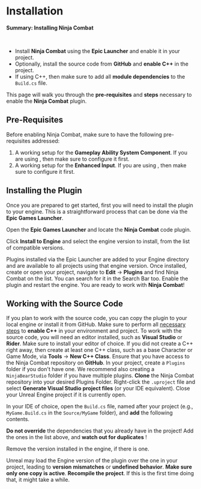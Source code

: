# Installation
<primary-label ref="combat"/>

<tldr>
    <p><b>Summary: Installing Ninja Combat</b></p>
    <br/>
    <ul>
        <li>Install <b>Ninja Combat</b> using the <b>Epic Launcher</b> and enable it in your project.</li>
        <li>Optionally, install the source code from <b>GitHub</b> and <b>enable C++</b> in the project.</li>
        <li>If using C++, then make sure to add all <b>module dependencies</b> to the <code>Build.cs</code> file.</li>
    </ul>
</tldr>

This page will walk you through the **pre-requisites** and **steps** necessary to enable the **Ninja Combat** plugin.

## Pre-Requisites
Before enabling Ninja Combat, make sure to have the following pre-requisites addressed:
1. A working setup for the **Gameplay Ability System Component**. If you are using **[](gas_overview.md)**, then make sure to configure it first.
2. A working setup for the **Enhanced Input**. If you are using **[](ipt_overview.md)**, then make sure to configure it first.

## Installing the Plugin
Once you are prepared to get started, first you will need to install the plugin to your engine. This is a straightforward
process that can be done via the **Epic Games Launcher**.

<procedure title="Installing via the Epic Launcher" collapsible="true" default-state="expanded">
    <step>Open the <b>Epic Games Launcher</b> and locate the <b>Ninja Combat</b> code plugin.</step>
    <step>
        <p>Click <b>Install to Engine</b> and select the engine version to install, from the list of compatible versions.</p>
        <tip>Plugins installed via the Epic Launcher are added to your Engine directory and are available to all projects using that engine version.</tip>
    </step>
    <step>Once installed, create or open your project, navigate to <b>Edit</b> &rarr; <b>Plugins</b> and find Ninja Combat on the list. You can search for it in the Search Bar too.</step>
    <step>Enable the plugin and restart the engine.</step>
    <step>You are ready to work with <b>Ninja Combat</b>&excl;</step>
</procedure>

## Working with the Source Code
<secondary-label ref="advanced"/>
If you plan to work with the source code, you can copy the plugin to your local engine or install it from GitHub. 

<procedure title="Enable C++ in your Project" collapsible="true" default-state="expanded">
    <step>Make sure to perform all <a href="https://dev.epicgames.com/documentation/en-us/unreal-engine/setting-up-your-development-environment-for-cplusplus-in-unreal-engine">necessary steps</a> to <b>enable C++</b> in your environment and project.</step>
    <step>To work with the source code, you will need an editor installed, such as <b>Visual Studio</b> or <b>Rider</b>. Make sure to install your editor of choice.</step>
    <step>If you did not create a C++ right away, then create at least one C++ class, such as a base Character or Game Mode, via <b>Tools</b> &rarr; <b>New C++ Class</b>.</step>
</procedure>

<procedure title="GitHub Repository" collapsible="true" default-state="expanded">
    <step>Ensure that you have access to the Ninja Combat repository on <b>GitHub</b>.</step>
    <step>In your project, create a <code>Plugins</code> folder if you don't have one. We recommend also creating a <code>NinjaBearStudio</code> folder if you have multiple plugins.</step>
    <step><b>Clone</b> the Ninja Combat repository into your desired Plugins Folder.</step>
    <step>Right-click the <code>.uproject</code> file and select <b>Generate Visual Studio project files</b> (or your IDE equivalent).</step>
</procedure>

<procedure title="Enable C++ Modules" collapsible="true" default-state="expanded">
    <step>Close your Unreal Engine project if it is currently open.</step>
    <step>
        <p>In your IDE of choice, open the <code>Build.cs</code> file, named after your project (e.g., <code>MyGame.Build.cs</code> in the <code>Source/MyGame</code> folder), and <b>add</b> the following contents.</p>
        <code-block lang="c#" src="cbt_setup_build.cs"/>
        <warning><b>Do not override</b> the dependencies that you already have in the project! Add the ones in the list above, and <b>watch out for duplicates</b> !</warning>
    </step>
    <step>
        <p>Remove the version installed in the engine, if there is one.</p>
        <tip>Unreal may load the Engine version of the plugin over the one in your project, leading to <b>version mismatches</b> or <b>undefined behavior</b>. <b>Make sure only one copy is active</b>.</tip>
    </step>
    <step><b>Recompile the project</b>. If this is the first time doing that, it might take a while.</step>
</procedure>
